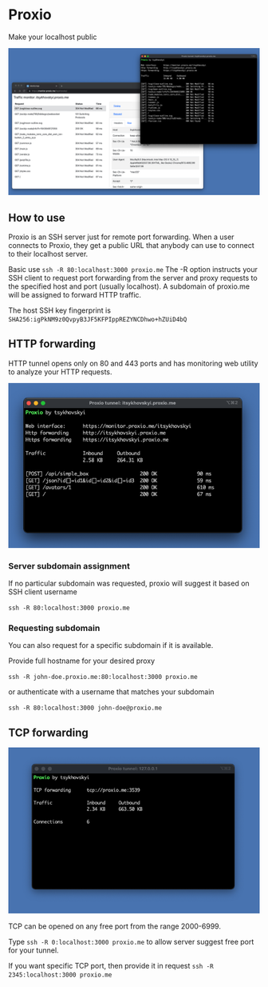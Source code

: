 # Proxio

Make your localhost public

![image](src/monitor/public/img1.png)

## How to use

Proxio is an SSH server just for remote port forwarding. When a user connects to Proxio, they get a public URL that
anybody can use to connect to their localhost server.

Basic use `ssh -R 80:localhost:3000 proxio.me` The -R option instructs your SSH client to request port forwarding from
the server and proxy requests to the specified host and port (usually localhost). A subdomain of proxio.me will be
assigned to forward HTTP traffic.

The host SSH key fingerprint is `SHA256:igPkNM9z0QvpyB3JF5KFPIppREZYNCDhwo+hZUiD4bQ`

## HTTP forwarding

HTTP tunnel opens only on 80 and 443 ports and has monitoring web utility to analyze your HTTP requests.

![image](src/monitor/public/img3.png)

### Server subdomain assignment

If no particular subdomain was requested, proxio will suggest it based on SSH client username

`ssh -R 80:localhost:3000 proxio.me`

### Requesting subdomain

You can also request for a specific subdomain if it is available.

Provide full hostname for your desired proxy

`ssh -R john-doe.proxio.me:80:localhost:3000 proxio.me`

or authenticate with a username that matches your subdomain

`ssh -R 80:localhost:3000 john-doe@proxio.me`

## TCP forwarding

![image](src/monitor/public/img4.png)

TCP can be opened on any free port from the range 2000-6999.

Type `ssh -R 0:localhost:3000 proxio.me` to allow server suggest free port for your tunnel.

If you want specific TCP port, then provide it in request `ssh -R 2345:localhost:3000 proxio.me`


